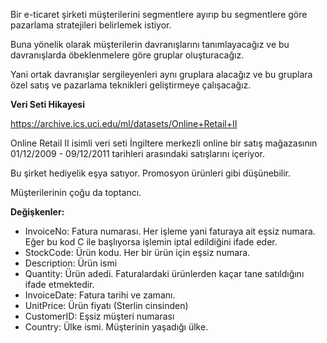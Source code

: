 Bir e-ticaret şirketi müşterilerini segmentlere ayırıp bu segmentlere göre pazarlama stratejileri belirlemek istiyor.

Buna yönelik olarak müşterilerin davranışlarını tanımlayacağız ve bu davranışlarda öbeklenmelere göre gruplar oluşturacağız.

Yani ortak davranışlar sergileyenleri aynı gruplara alacağız ve bu gruplara özel satış ve pazarlama teknikleri geliştirmeye çalışacağız.

**Veri Seti Hikayesi**

https://archive.ics.uci.edu/ml/datasets/Online+Retail+II

Online Retail II isimli veri seti İngiltere merkezli online bir satış mağazasının 01/12/2009 - 09/12/2011 tarihleri arasındaki satışlarını içeriyor.

Bu şirket hediyelik eşya satıyor. Promosyon ürünleri gibi düşünebilir.

Müşterilerinin çoğu da toptancı.

**Değişkenler:**

- InvoiceNo: Fatura numarası. Her işleme yani faturaya ait eşsiz numara. Eğer bu kod C ile başlıyorsa işlemin iptal edildiğini ifade eder.
- StockCode: Ürün kodu. Her bir ürün için eşsiz numara.
- Description: Ürün ismi
- Quantity: Ürün adedi. Faturalardaki ürünlerden kaçar tane satıldığını ifade etmektedir.
- InvoiceDate: Fatura tarihi ve zamanı.
- UnitPrice: Ürün fiyatı (Sterlin cinsinden)
- CustomerID: Eşsiz müşteri numarası
- Country: Ülke ismi. Müşterinin yaşadığı ülke.
